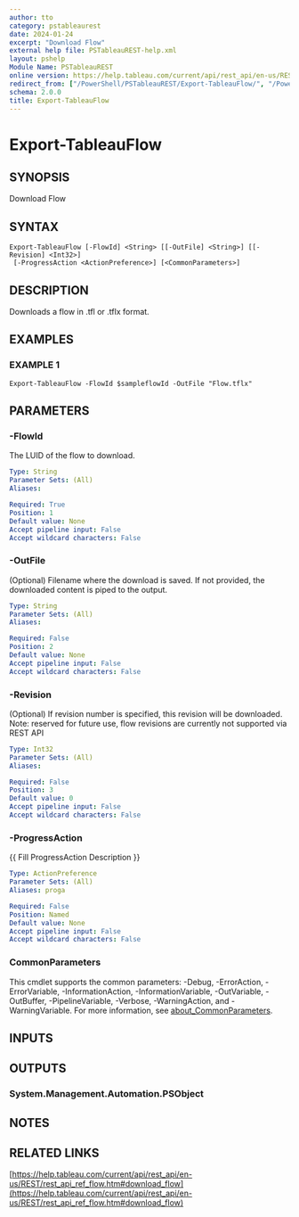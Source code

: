 ```yaml
---
author: tto
category: pstableaurest
date: 2024-01-24
excerpt: "Download Flow"
external help file: PSTableauREST-help.xml
layout: pshelp
Module Name: PSTableauREST
online version: https://help.tableau.com/current/api/rest_api/en-us/REST/rest_api_ref_flow.htm#download_flow
redirect_from: ["/PowerShell/PSTableauREST/Export-TableauFlow/", "/PowerShell/PSTableauREST/export-tableauflow/", "/PowerShell/export-tableauflow/"]
schema: 2.0.0
title: Export-TableauFlow
---
```


# Export-TableauFlow

## SYNOPSIS
Download Flow

## SYNTAX

```
Export-TableauFlow [-FlowId] <String> [[-OutFile] <String>] [[-Revision] <Int32>]
 [-ProgressAction <ActionPreference>] [<CommonParameters>]
```

## DESCRIPTION
Downloads a flow in .tfl or .tflx format.

## EXAMPLES

### EXAMPLE 1
```
Export-TableauFlow -FlowId $sampleflowId -OutFile "Flow.tflx"
```

## PARAMETERS

### -FlowId
The LUID of the flow to download.

```yaml
Type: String
Parameter Sets: (All)
Aliases:

Required: True
Position: 1
Default value: None
Accept pipeline input: False
Accept wildcard characters: False
```

### -OutFile
(Optional) Filename where the download is saved.
If not provided, the downloaded content is piped to the output.

```yaml
Type: String
Parameter Sets: (All)
Aliases:

Required: False
Position: 2
Default value: None
Accept pipeline input: False
Accept wildcard characters: False
```

### -Revision
(Optional) If revision number is specified, this revision will be downloaded.
Note: reserved for future use, flow revisions are currently not supported via REST API

```yaml
Type: Int32
Parameter Sets: (All)
Aliases:

Required: False
Position: 3
Default value: 0
Accept pipeline input: False
Accept wildcard characters: False
```

### -ProgressAction
{{ Fill ProgressAction Description }}

```yaml
Type: ActionPreference
Parameter Sets: (All)
Aliases: proga

Required: False
Position: Named
Default value: None
Accept pipeline input: False
Accept wildcard characters: False
```

### CommonParameters
This cmdlet supports the common parameters: -Debug, -ErrorAction, -ErrorVariable, -InformationAction, -InformationVariable, -OutVariable, -OutBuffer, -PipelineVariable, -Verbose, -WarningAction, and -WarningVariable. For more information, see [about_CommonParameters](http://go.microsoft.com/fwlink/?LinkID=113216).

## INPUTS

## OUTPUTS

### System.Management.Automation.PSObject
## NOTES

## RELATED LINKS

[https://help.tableau.com/current/api/rest_api/en-us/REST/rest_api_ref_flow.htm#download_flow](https://help.tableau.com/current/api/rest_api/en-us/REST/rest_api_ref_flow.htm#download_flow)

